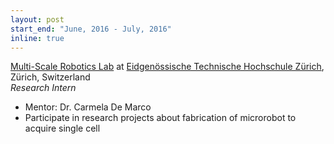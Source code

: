 ```yaml
---
layout: post
start_end: "June, 2016 - July, 2016"
inline: true
---
```


[Multi-Scale Robotics Lab](https://msrl.ethz.ch/) at [Eidgenössische Technische Hochschule Zürich](https://ethz.ch/en.html), Zürich, Switzerland \
*Research Intern*
- Mentor: Dr. Carmela De Marco
- Participate in research projects about fabrication of microrobot to acquire single cell
